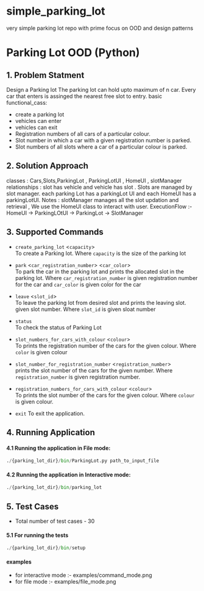 # simple_parking_lot
very simple parking lot repo with prime focus on OOD and design patterns 
# Parking Lot OOD (Python)

## 1. Problem Statment
Design a Parking lot The parking lot can hold upto maximum of n car. Every car that enters is assinged the nearest free slot to entry. basic functional_cass:
- create a parking lot 
- vehicles can enter
- vehicles can exit 
- Registration numbers of all cars of a particular colour.
- Slot number in which a car with a given registration number is parked.
- Slot numbers of all slots where a car of a particular colour is parked.

## 2. Solution Approach
classes : Cars,Slots,ParkingLot , ParkingLotUI , HomeUI , slotManager
relationships : slot has vehicle and vehicle has slot . Slots are managed by slot manager.
each parking Lot has a parkingLot UI and each HomeUI has a parkingLotUI. 
Notes : slotManager manages all the slot updation and retrieval , We use the HomeUI class to interact with user.
ExecutionFlow :- HomeUI -> ParkingLOtUI -> ParkingLot -> SlotManager 

## 3. Supported Commands

- `create_parking_lot` <`capacity`>   
To create a Parking lot. Where `capacity` is the size of the parking lot

- `park` <`car_registration_number`> <`car_color`>   
To park the car in the parking lot and prints the allocated slot in the parking lot. Where `car_registration_number` is given registration number for the car and `car_color` is given color for the car

- `leave` <`slot_id`>   
To leave the parking lot from desired slot and prints the leaving slot. given slot number. Where `slot_id` is given sloat number

- `status`   
To check the status of Parking Lot

- `slot_numbers_for_cars_with_colour` <`colour`>   
To prints the registration number of the cars for the given colour. Where `color` is given colour

- `slot_number_for_registration_number` <`registration_number`>   
prints the slot number of the cars for the given number. Where `registration_number` is given registration number.

- `registration_numbers_for_cars_with_colour` <`colour`>   
To prints the slot number of the cars for the given colour.  Where `colour` is given colour.

- `exit` 
To exit the application.

## 4. Running Application
#### 4.1 Running the application in File mode:

```python
./{parking_lot_dir}/bin/ParkingLot.py path_to_input_file
```

#### 4.2 Running the application in Interactive mode:

```python
./{parking_lot_dir}/bin/parking_lot
```

## 5. Test Cases
- Total number of test cases - 30

#### 5.1 For running the tests

```python
./{parking_lot_dir}/bin/setup
```

#### examples 
- for interactive mode :- examples/command_mode.png 
- for file mode :- examples/file_mode.png
